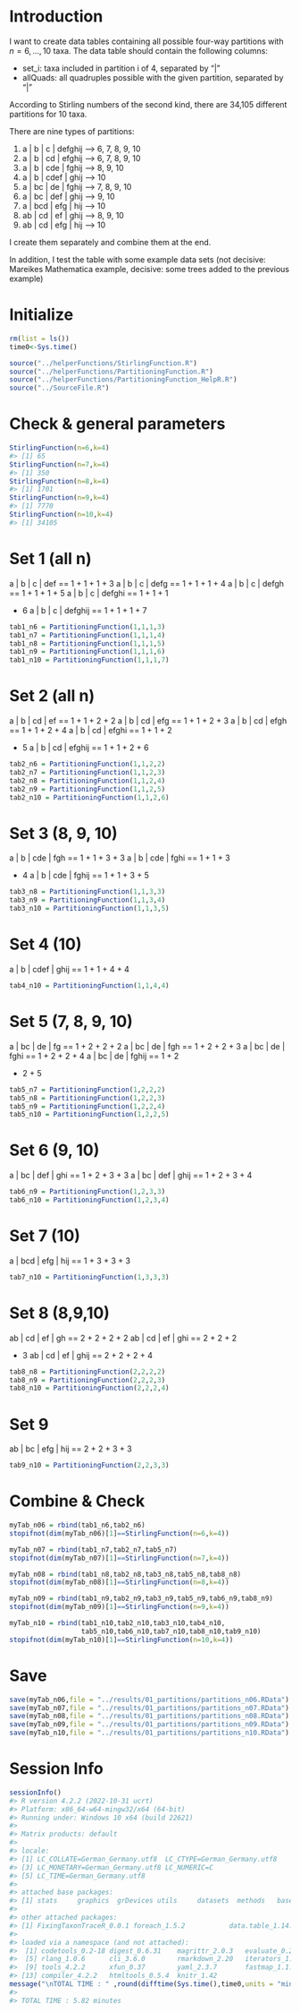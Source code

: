 
<!-- 01_GetPartitions.md is generated from 01_GetPartitions.Rmd. Please edit that file -->

# Introduction

<!-- badges: start -->
<!-- badges: end -->

I want to create data tables containing all possible four-way partitions
with $n=6, ..., 10$ taxa. The data table should contain the following
columns:

-   set_i: taxa included in partition i of 4, separated by “\|”
-   allQuads: all quadruples possible with the given partition,
    separated by “\|”

According to Stirling numbers of the second kind, there are 34,105
different partitions for 10 taxa.

There are nine types of partitions:

1.  a \| b \| c \| defghij –> 6, 7, 8, 9, 10
2.  a \| b \| cd \| efghij –> 6, 7, 8, 9, 10
3.  a \| b \| cde \| fghij –> 8, 9, 10
4.  a \| b \| cdef \| ghij –> 10
5.  a \| bc \| de \| fghij –> 7, 8, 9, 10
6.  a \| bc \| def \| ghij –> 9, 10
7.  a \| bcd \| efg \| hij –> 10
8.  ab \| cd \| ef \| ghij –> 8, 9, 10
9.  ab \| cd \| efg \| hij –> 10

I create them separately and combine them at the end.

In addition, I test the table with some example data sets (not decisive:
Mareikes Mathematica example, decisive: some trees added to the previous
example)

# Initialize

``` r
rm(list = ls())
time0<-Sys.time()

source("../helperFunctions/StirlingFunction.R")
source("../helperFunctions/PartitioningFunction.R")
source("../helperFunctions/PartitioningFunction_HelpR.R")
source("../SourceFile.R")
```

# Check & general parameters

``` r
StirlingFunction(n=6,k=4)
#> [1] 65
StirlingFunction(n=7,k=4)
#> [1] 350
StirlingFunction(n=8,k=4)
#> [1] 1701
StirlingFunction(n=9,k=4)
#> [1] 7770
StirlingFunction(n=10,k=4)
#> [1] 34105
```

# Set 1 (all n)

a \| b \| c \| def == 1 + 1 + 1 + 3 a \| b \| c \| defg == 1 + 1 + 1 + 4
a \| b \| c \| defgh == 1 + 1 + 1 + 5 a \| b \| c \| defghi == 1 + 1 + 1
+ 6 a \| b \| c \| defghij == 1 + 1 + 1 + 7

``` r
tab1_n6 = PartitioningFunction(1,1,1,3)
tab1_n7 = PartitioningFunction(1,1,1,4)
tab1_n8 = PartitioningFunction(1,1,1,5)
tab1_n9 = PartitioningFunction(1,1,1,6)
tab1_n10 = PartitioningFunction(1,1,1,7)
```

# Set 2 (all n)

a \| b \| cd \| ef == 1 + 1 + 2 + 2 a \| b \| cd \| efg == 1 + 1 + 2 + 3
a \| b \| cd \| efgh == 1 + 1 + 2 + 4 a \| b \| cd \| efghi == 1 + 1 + 2
+ 5 a \| b \| cd \| efghij == 1 + 1 + 2 + 6

``` r
tab2_n6 = PartitioningFunction(1,1,2,2)
tab2_n7 = PartitioningFunction(1,1,2,3)
tab2_n8 = PartitioningFunction(1,1,2,4)
tab2_n9 = PartitioningFunction(1,1,2,5)
tab2_n10 = PartitioningFunction(1,1,2,6)
```

# Set 3 (8, 9, 10)

a \| b \| cde \| fgh == 1 + 1 + 3 + 3 a \| b \| cde \| fghi == 1 + 1 + 3
+ 4 a \| b \| cde \| fghij == 1 + 1 + 3 + 5

``` r
tab3_n8 = PartitioningFunction(1,1,3,3)
tab3_n9 = PartitioningFunction(1,1,3,4)
tab3_n10 = PartitioningFunction(1,1,3,5)
```

# Set 4 (10)

a \| b \| cdef \| ghij == 1 + 1 + 4 + 4

``` r
tab4_n10 = PartitioningFunction(1,1,4,4)
```

# Set 5 (7, 8, 9, 10)

a \| bc \| de \| fg == 1 + 2 + 2 + 2 a \| bc \| de \| fgh == 1 + 2 + 2 +
3 a \| bc \| de \| fghi == 1 + 2 + 2 + 4 a \| bc \| de \| fghij == 1 + 2
+ 2 + 5

``` r
tab5_n7 = PartitioningFunction(1,2,2,2)
tab5_n8 = PartitioningFunction(1,2,2,3)
tab5_n9 = PartitioningFunction(1,2,2,4)
tab5_n10 = PartitioningFunction(1,2,2,5)
```

# Set 6 (9, 10)

a \| bc \| def \| ghi == 1 + 2 + 3 + 3 a \| bc \| def \| ghij == 1 + 2 +
3 + 4

``` r
tab6_n9 = PartitioningFunction(1,2,3,3)
tab6_n10 = PartitioningFunction(1,2,3,4)
```

# Set 7 (10)

a \| bcd \| efg \| hij == 1 + 3 + 3 + 3

``` r
tab7_n10 = PartitioningFunction(1,3,3,3)
```

# Set 8 (8,9,10)

ab \| cd \| ef \| gh == 2 + 2 + 2 + 2 ab \| cd \| ef \| ghi == 2 + 2 + 2
+ 3 ab \| cd \| ef \| ghij == 2 + 2 + 2 + 4

``` r
tab8_n8 = PartitioningFunction(2,2,2,2)
tab8_n9 = PartitioningFunction(2,2,2,3)
tab8_n10 = PartitioningFunction(2,2,2,4)
```

# Set 9

ab \| bc \| efg \| hij == 2 + 2 + 3 + 3

``` r
tab9_n10 = PartitioningFunction(2,2,3,3)
```

# Combine & Check

``` r
myTab_n06 = rbind(tab1_n6,tab2_n6)
stopifnot(dim(myTab_n06)[1]==StirlingFunction(n=6,k=4))

myTab_n07 = rbind(tab1_n7,tab2_n7,tab5_n7)
stopifnot(dim(myTab_n07)[1]==StirlingFunction(n=7,k=4))

myTab_n08 = rbind(tab1_n8,tab2_n8,tab3_n8,tab5_n8,tab8_n8)
stopifnot(dim(myTab_n08)[1]==StirlingFunction(n=8,k=4))

myTab_n09 = rbind(tab1_n9,tab2_n9,tab3_n9,tab5_n9,tab6_n9,tab8_n9)
stopifnot(dim(myTab_n09)[1]==StirlingFunction(n=9,k=4))

myTab_n10 = rbind(tab1_n10,tab2_n10,tab3_n10,tab4_n10,
                  tab5_n10,tab6_n10,tab7_n10,tab8_n10,tab9_n10)
stopifnot(dim(myTab_n10)[1]==StirlingFunction(n=10,k=4))
```

# Save

``` r
save(myTab_n06,file = "../results/01_partitions/partitions_n06.RData")
save(myTab_n07,file = "../results/01_partitions/partitions_n07.RData")
save(myTab_n08,file = "../results/01_partitions/partitions_n08.RData")
save(myTab_n09,file = "../results/01_partitions/partitions_n09.RData")
save(myTab_n10,file = "../results/01_partitions/partitions_n10.RData")
```

# Session Info

``` r
sessionInfo()
#> R version 4.2.2 (2022-10-31 ucrt)
#> Platform: x86_64-w64-mingw32/x64 (64-bit)
#> Running under: Windows 10 x64 (build 22621)
#> 
#> Matrix products: default
#> 
#> locale:
#> [1] LC_COLLATE=German_Germany.utf8  LC_CTYPE=German_Germany.utf8   
#> [3] LC_MONETARY=German_Germany.utf8 LC_NUMERIC=C                   
#> [5] LC_TIME=German_Germany.utf8    
#> 
#> attached base packages:
#> [1] stats     graphics  grDevices utils     datasets  methods   base     
#> 
#> other attached packages:
#> [1] FixingTaxonTraceR_0.0.1 foreach_1.5.2           data.table_1.14.8      
#> 
#> loaded via a namespace (and not attached):
#>  [1] codetools_0.2-18 digest_0.6.31    magrittr_2.0.3   evaluate_0.20   
#>  [5] rlang_1.0.6      cli_3.6.0        rmarkdown_2.20   iterators_1.0.14
#>  [9] tools_4.2.2      xfun_0.37        yaml_2.3.7       fastmap_1.1.1   
#> [13] compiler_4.2.2   htmltools_0.5.4  knitr_1.42
message("\nTOTAL TIME : " ,round(difftime(Sys.time(),time0,units = "mins"),3)," minutes")
#> 
#> TOTAL TIME : 5.82 minutes
```
